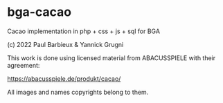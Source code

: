 # bga-cacao
Cacao implementation in php + css + js + sql for BGA

(c) 2022 Paul Barbieux & Yannick Grugni

This work is done using licensed material from ABACUSSPIELE with their agreement:

https://abacusspiele.de/produkt/cacao/

All images and names copyrights belong to them.